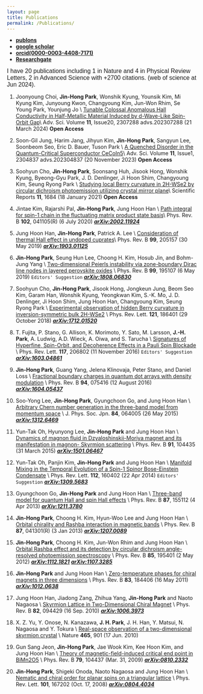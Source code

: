 ```yaml
---
layout: page
title: Publications
permalink: /Publications/
---
```


* __[publons](https://publons.com/researcher/2208817/jin-hong-park/)__
* __[google scholar](https://scholar.google.co.kr/citations?user=pRZNFg4AAAAJ&hl=ko)__
* __[orcid(0000-0003-4408-7171)](https://orcid.org/0000-0003-4408-7171)__
* __[Researchgate](https://www.researchgate.net/profile/Jin_Hong_Park6/publications)__


<p><span style=" font: bold ; font-size: medium; font-family: arial ;"> I have 20 publications including 1 in Nature and 4 in Physical Review Letters, 2 in Advanced Science with +2700 citations. (web of science at Jun 2024). </span></p>





1. Joonyoung Choi,  __Jin-Hong Park__,  Wonshik Kyung,  Younsik Kim,  Mi Kyung Kim,  Junyoung Kwon,  Changyoung Kim,  Jun-Won Rhim,  Se Young Park,  Younjung Jo \\
[Tunable Colossal Anomalous Hall Conductivity in Half-Metallic Material Induced by d-Wave-Like Spin-Orbit Gap](https://onlinelibrary.wiley.com/doi/10.1002/advs.202307288)\\
Adv. Sci. Volume __11__,  Issue20, 2307288  advs.202307288 (21 March 2024) __Open Access__ 


1. Soon-Gil Jung,  Harim Jang,  Jihyun Kim,  __Jin-Hong Park__,  Sangyun Lee,  Soonbeom Seo,  Eric D. Bauer,  Tuson Park \\
[A Quenched Disorder in the Quantum-Critical Superconductor CeCoIn5](https://onlinelibrary.wiley.com/doi/10.1002/advs.202304837)\\
Adv. Sci. Volume __11__,  Issue1, 2304837  advs.202304837 (20 November 2023) __Open Access__ 



1. Soohyun Cho, __Jin-Hong Park__, Soonsang Huh, Jisook Hong, Wonshik Kyung, Byeong-Gyu Park, J. D. Denlinger, Ji Hoon Shim, Changyoung Kim,  Seung Ryong Park \\
[Studying local Berry curvature in 2H-WSe2 by circular dichroism photoemission utilizing crystal mirror plane](https://www.nature.com/articles/s41598-020-79672-6)\\
Scientific Reports __11__, 1684 (18 January 2021) __Open Access__ 

1.   Jintae Kim, Rajarshi Pal, __Jin-Hong Park__,  Jung Hoon Han \\
[Path integral for spin-1 chain in the fluctuating matrix product state basis](https://journals.aps.org/prb/abstract/10.1103/PhysRevB.102.041105)\\
Phys. Rev. B __102__, 041105(R) (6 July 2020) __*[arXiv:2002.11924](https://arxiv.org/abs/2002.11924)*__



1.   Jung Hoon Han, __Jin-Hong Park__, Patrick A. Lee \\
[Consideration of thermal Hall effect in undoped cuprates](https://journals.aps.org/prb/abstract/10.1103/PhysRevB.99.205157)\\
Phys. Rev. B __99__, 205157 (30 May 2019) __*[arXiv:1903.01125](https://arxiv.org/abs/1903.01125)*__


1. __Jin-Hong Park__, Seung Hun Lee, Choong H. Kim, Hosub Jin, and Bohm-Jung Yang \\
[Two-dimensional Peierls instability via zone-boundary Dirac line nodes in layered perovskite oxides](https://journals.aps.org/prb/abstract/10.1103/PhysRevB.99.195107) \\
Phys. Rev. B __99__, 195107 (6 May 2019) `Editors' Suggestion` __*[arXiv:1808.06830](https://arxiv.org/abs/1808.06830)*__

1. Soohyun Cho, __Jin-Hong Park__, Jisook Hong, Jongkeun Jung, Beom Seo Kim, Garam Han, Wonshik Kyung, Yeongkwan Kim, S.-K. Mo, J. D. Denlinger, Ji Hoon Shim, Jung Hoon Han, Changyoung Kim, Seung Ryong Park \\
[Experimental observation of hidden Berry curvature in inversion-symmetric bulk 2H-WSe2](https://journals.aps.org/prl/abstract/10.1103/PhysRevLett.121.186401) \\
Phys. Rev. Lett. __121__, 186401 (29 October 2018) __*[arXiv:1712.01520](https://arxiv.org/abs/1712.01520)*__

1. T. Fujita, P. Stano, G. Allison, K. Morimoto, Y. Sato, M. Larsson, __J.-H. Park__, A. Ludwig, A.D. Wieck, A. Oiwa, and S. Tarucha \\
[Signatures of Hyperfine, Spin-Orbit, and Decoherence Effects in a Pauli Spin Blockade](https://journals.aps.org/prl/abstract/10.1103/PhysRevLett.117.206802) \\
Phys. Rev. Lett. __117__, 206802 (11 November 2016) `Editors' Suggestion` __*[arXiv:1603.04861](https://arxiv.org/abs/1603.04861)*__



1.  __Jin-Hong Park__, Guang Yang, Jelena Klinovaja, Peter Stano, and Daniel Loss \\
[Fractional boundary charges in quantum dot arrays with density modulation](http://journals.aps.org/prb/abstract/10.1103/PhysRevB.94.075416) \\
Phys. Rev. B __94__, 075416 (12 August 2016)  __*[arXiv:1604.05437](https://arxiv.org/abs/1604.05437)*__

1.  Soo-Yong Lee,  __Jin-Hong Park__, Gyungchoon Go, and Jung Hoon Han \\
[Arbitrary Chern number generation in the three-band model from momentum space](http://journals.jps.jp/doi/abs/10.7566/JPSJ.84.064005) \\
J. Phys. Soc. Jpn. __84__, 064005 (26 May 2015) __*[arXiv:1312.6469](https://arxiv.org/abs/1312.6469)*__


1.  Yun-Tak Oh, Hyunyong Lee, __Jin-Hong Park__ and Jung Hoon Han \\
[Dynamics of magnon fluid in Dzyaloshinskii-Moriya magnet and its manifestation in magnon- Skyrmion scattering](http://journals.aps.org/prb/abstract/10.1103/PhysRevB.91.104435) \\
Phys. Rev. B __91__, 104435 (31 March 2015)  __*[arXiv:1501.06467](https://arxiv.org/abs/1501.06467)*__

1.  Yun-Tak Oh, Panjin Kim, __Jin-Hong Park__ and Jung Hoon Han \\
[Manifold Mixing in the Temporal Evolution of a Spin-1 Spinor Bose-Einstein Condensate](http://journals.aps.org/prl/abstract/10.1103/PhysRevLett.112.160402) \\
Phys. Rev. Lett. __112__, 160402 (22 Apr 2014) `Editors' Suggestion` __*[arXiv:1309.5683](https://arxiv.org/abs/1309.5683)*__

1.  Gyungchoon Go, __Jin-Hong Park__ and Jung Hoon Han \\
[Three-band model for quantum Hall and spin Hall effects](http://journals.aps.org/prb/abstract/10.1103/PhysRevB.87.155112) \\
Phys. Rev. B __87__, 155112 (4 Apr 2013)  __*[arXiv:1211.3780](https://arxiv.org/abs/1211.3780)*__


1.  __Jin-Hong Park__, Choong H. Kim, Hyun-Woo Lee and Jung Hoon Han \\
[Orbital chirality and Rashba interaction in magnetic bands](http://journals.aps.org/prb/abstract/10.1103/PhysRevB.87.041301) \\
Phys. Rev. B __87__, 041301(R) (3 Jan 2013)  __*[arXiv:1207.0089](https://arxiv.org/abs/1207.0089)*__

1.  __Jin-Hong Park__, Choong H. Kim, Jun-Won Rhim and Jung Hoon Han \\
[Orbital Rashba effect and its detection by circular dichroism angle-resolved photoemission spectroscopy](http://journals.aps.org/prb/abstract/10.1103/PhysRevB.85.195401) \\
Phys. Rev. B __85__, 195401 (2 May 2012)  __*[arXiv:1112.1821](https://arxiv.org/abs/1112.1821)*__   __*[arXiv:1107.3285](https://arxiv.org/abs/1107.3285)*__

1.  __Jin-Hong Park__ and Jung Hoon Han \\
[Zero-temperature phases for chiral magnets in three dimensions](http://journals.aps.org/prb/abstract/10.1103/PhysRevB.83.184406) \\
Phys. Rev. B __83__, 184406 (16 May 2011) __*[arXiv:1012.0638](https://arxiv.org/abs/1012.0638)*__

1.  Jung Hoon Han, Jiadong Zang, Zhihua Yang, __Jin-Hong Park__ and Naoto Nagaosa \\
[Skyrmion Lattice in Two-Dimensional Chiral Magnet](http://journals.aps.org/prb/abstract/10.1103/PhysRevB.82.094429) \\
Phys. Rev. B __82__, 094429 (16 Sep. 2010)  __*[arXiv:1006.3973](https://arxiv.org/abs/1006.3973)*__

1.  X. Z. Yu, Y. Onose, N. Kanazawa, __J. H. Park__, J. H. Han, Y. Matsui, N. Nagaosa and Y. Tokura \\
[Real-space observation of a two-dimensional skyrmion crystal](http://www.nature.com/nature/journal/v465/n7300/full/nature09124.html) \\
Nature __465__, 901 (17 Jun. 2010)

1.  Gun Sang Jeon, __Jin-Hong Park__, Jae Wook Kim, Kee Hoon Kim, and Jung Hoon Han \\
[Theory of magnetic-field-induced critical end point in BiMn2O5](http://journals.aps.org/prb/abstract/10.1103/PhysRevB.79.104437) \\
Phys. Rev. B __79__, 104437 (Mar. 31, 2009)  __*[arXiv:0810.2332](https://arxiv.org/abs/0810.2332)*__

1.  __Jin-Hong Park__, Shigeki Onoda, Naoto Nagaosa and Jung Hoon Han \\
[Nematic and chiral order for planar spins on a triangular lattice](http://journals.aps.org/prl/abstract/10.1103/PhysRevLett.101.167202) \\
Phys. Rev. Lett. __101__, 167202 (Oct. 17, 2008)  __*[arXiv:0804.4034](https://arxiv.org/abs/0804.4034)*__



